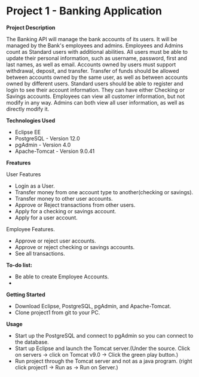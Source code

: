 # Project 1 - Banking Application
**Project Description**

The Banking API will manage the bank accounts of its users. It will be managed by the Bank's employees and admins. Employees and Admins count as Standard users with additional abilities. All users must be able to update their personal information, such as username, password, first and last names, as well as email. Accounts owned by users must support withdrawal, deposit, and transfer. Transfer of funds should be allowed between accounts owned by the same user, as well as between accounts owned by different users. Standard users should be able to register and login to see their account information. They can have either Checking or Savings accounts. Employees can view all customer information, but not modify in any way. Admins can both view all user information, as well as directly modify it.

**Technologies Used**
* Eclipse EE 
* PostgreSQL - Version 12.0
* pgAdmin - Version 4.0
* Apache-Tomcat - Version 9.0.41

**Freatures**

User Features
* Login as a User.
* Transfer money from one account type to another(checking or savings).
* Transfer money to other user accounts.
* Approve or Reject transactions from other users.
* Apply for a checking or savings account.
* Apply for a user account.

Employee Features.
* Approve or reject user accounts.
* Approve or reject checking or savings accounts.
* See all transactions. 

**To-do list:**
* Be able to create Employee Accounts.
* 

**Getting Started**
* Download Eclipse, PostgreSQL, pgAdmin, and Apache-Tomcat. 
* Clone project1 from git to your PC. 


**Usage**
* Start up the PostgreSQL and connect to pgAdmin so you can connect to the database.
* Start up Eclipse and launch the Tomcat server.(Under the source. Click on servers -> click on Tomcat v9.0 -> Click the green play button.)
* Run project through the Tomcat server and not as a java program. (right click project1 -> Run as -> Run on Server.)

